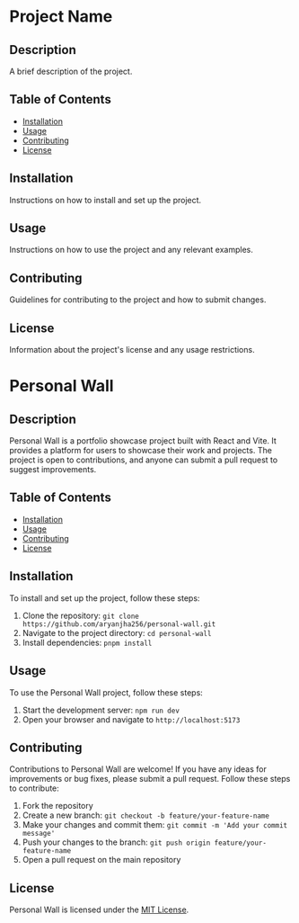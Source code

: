 # Project Name

## Description

A brief description of the project.

## Table of Contents

- [Installation](#installation)
- [Usage](#usage)
- [Contributing](#contributing)
- [License](#license)

## Installation

Instructions on how to install and set up the project.

## Usage

Instructions on how to use the project and any relevant examples.

## Contributing

Guidelines for contributing to the project and how to submit changes.

## License

Information about the project's license and any usage restrictions.

# Personal Wall

## Description

Personal Wall is a portfolio showcase project built with React and Vite. It provides a platform for users to showcase their work and projects. The project is open to contributions, and anyone can submit a pull request to suggest improvements.

## Table of Contents

- [Installation](#installation)
- [Usage](#usage)
- [Contributing](#contributing)
- [License](#license)

## Installation

To install and set up the project, follow these steps:

1. Clone the repository: `git clone https://github.com/aryanjha256/personal-wall.git`
2. Navigate to the project directory: `cd personal-wall`
3. Install dependencies: `pnpm install`

## Usage

To use the Personal Wall project, follow these steps:

1. Start the development server: `npm run dev`
2. Open your browser and navigate to `http://localhost:5173`
<!-- 3. Customize the portfolio by editing the `src/data/portfolio.js` file with your own projects and information. -->

## Contributing

Contributions to Personal Wall are welcome! If you have any ideas for improvements or bug fixes, please submit a pull request. Follow these steps to contribute:

1. Fork the repository
2. Create a new branch: `git checkout -b feature/your-feature-name`
3. Make your changes and commit them: `git commit -m 'Add your commit message'`
4. Push your changes to the branch: `git push origin feature/your-feature-name`
5. Open a pull request on the main repository

## License

Personal Wall is licensed under the [MIT License](LICENSE).
